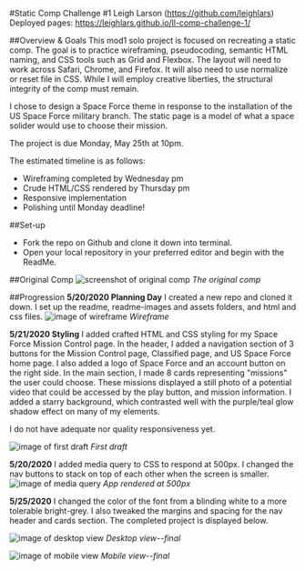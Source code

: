 #Static Comp Challenge #1
Leigh Larson (https://github.com/leighlars)
Deployed pages: https://leighlars.github.io/ll-comp-challenge-1/

##Overview & Goals
This mod1 solo project is focused on recreating a static comp.
The goal is to practice wireframing, pseudocoding, semantic HTML naming, and CSS tools such as Grid and Flexbox. The layout will need to work across Safari, Chrome, and Firefox. It will also need to use normalize or reset file in CSS. While I will employ creative liberties, the structural integrity of the comp must remain.

I chose to design a Space Force theme in response to the installation of the US Space Force military branch. The static page is a model of what a space solider would use to choose their mission.

The project is due Monday, May 25th at 10pm.

The estimated timeline is as follows:
- Wireframing completed by Wednesday pm
- Crude HTML/CSS rendered by Thursday pm
- Responsive implementation
- Polishing until Monday deadline!

##Set-up
- Fork the repo on Github and clone it down into terminal.
- Open your local repository in your preferred editor and begin with the ReadMe.

##Original Comp
![screenshot of original comp](/readme-images/original-comp.jpg)
*The original comp*

##Progression
**5/20/2020 Planning Day**
I created a new repo and cloned it down. I set up the readme, readme-images and assets folders, and html and css files.
![image of wireframe](/readme-images/compchal1-wireframe.jpg)
*Wireframe*

**5/21/2020 Styling**
I added crafted HTML and CSS styling for my Space Force Mission Control page. In the header, I added a navigation section of 3 buttons for the Mission Control page, Classified page, and US Space Force home page. I also added a logo of Space Force and an account button on the right side. In the main section, I made 8 cards representing "missions" the user could choose. These missions displayed a still photo of a potential video that could be accessed by the play button, and mission information. I added a starry background, which contrasted well with the purple/teal glow shadow effect on many of my elements.

I do not have adequate nor quality responsiveness yet.

![image of first draft](/readme-images/day-2-progress.png)
*First draft*

**5/20/2020**
I added media query to CSS to respond at 500px.
I changed the  nav buttons to stack on top of each other when the screen is smaller.  
![image of media query](/readme-images/media-resp.png)
*App rendered at 500px*

**5/25/2020**
I changed the color of the font from a blinding white to a more tolerable bright-grey. I also tweaked the margins and spacing for the nav header and cards section. The completed project is displayed below.


![image of desktop view](/readme-images/final-desktop.png)
*Desktop view--final*

![image of mobile view](/readme-images/final-mobile-view.png)
*Mobile view--final*

